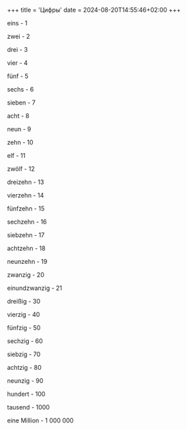 +++
title = 'Цифры'
date = 2024-08-20T14:55:46+02:00
+++

eins - 1

zwei - 2

drei - 3

vier - 4

fünf - 5

sechs - 6

sieben - 7

acht - 8

neun - 9

zehn - 10

elf - 11

zwölf - 12

dreizehn - 13

vierzehn - 14

fünfzehn - 15

sechzehn - 16

siebzehn - 17

achtzehn - 18

neunzehn - 19

zwanzig - 20

einundzwanzig - 21

dreißig - 30

vierzig - 40

fünfzig - 50

sechzig - 60

siebzig - 70

achtzig - 80

neunzig - 90

hundert - 100

tausend - 1000

eine Million - 1 000 000
